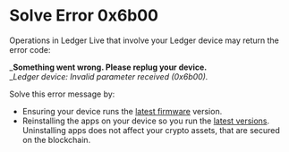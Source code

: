 # Solve Error 0x6b00

Operations in Ledger Live that involve your Ledger device may return the error code:

_**Something went wrong. Please replug your device.**  
__Ledger device: Invalid parameter received (0x6b00)._

Solve this error message by:

-   Ensuring your device runs the [latest firmware](https://support.ledgerwallet.com/hc/en-us/articles/360002731113) version.
-   Reinstalling the apps on your device so you run the [latest versions](https://support.ledgerwallet.com/hc/en-us/articles/360006523674). Uninstalling apps does not affect your crypto assets, that are secured on the blockchain.